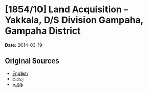 # [1854/10] Land Acquisition - Yakkala, D/S Division Gampaha, Gampaha District

**Date:** 2014-03-19

## Original Sources

- [English](https://documents.gov.lk/view/extra-gazettes/2014/3/1854-10_E.pdf)
- [සිංහල](https://documents.gov.lk/view/extra-gazettes/2014/3/1854-10_S.pdf)
- [தமிழ்](https://documents.gov.lk/view/extra-gazettes/2014/3/1854-10_T.pdf)
